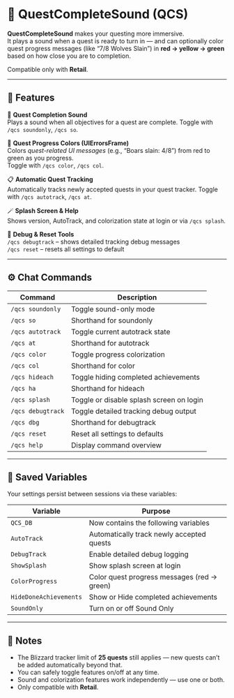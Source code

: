 # 🧭 QuestCompleteSound (QCS)

**QuestCompleteSound** makes your questing more immersive.  
It plays a sound when a quest is ready to turn in — and can optionally color quest progress messages (like “7/8 Wolves Slain”) in **red → yellow → green** based on how close you are to completion.

Compatible only with **Retail**.

---

## 🎵 Features

🔔 **Quest Completion Sound**  
Plays a sound when all objectives for a quest are complete.
Toggle with `/qcs soundonly`, `/qcs so`.

🧩 **Quest Progress Colors (UIErrorsFrame)**  
Colors *quest-related UI messages* (e.g., “Boars slain: 4/8”) from red to green as you progress.  
Toggle with `/qcs color`, `/qcs col`.

📋 **Automatic Quest Tracking**  
Automatically tracks newly accepted quests in your quest tracker.
Toggle with `/qcs autotrack`, `/qcs at`.  

🪄 **Splash Screen & Help**  
Shows version, AutoTrack, and colorization state at login or via `/qcs splash`.

🧪 **Debug & Reset Tools**  
`/qcs debugtrack` – shows detailed tracking debug messages  
`/qcs reset` – resets all settings to default

---

## ⚙️ Chat Commands

| Command | Description |
|----------|--------------|
| `/qcs soundonly` | Toggle sound-only mode |
| `/qcs so` | Shorthand for soundonly |
| `/qcs autotrack` | Toggle current autotrack state |
| `/qcs at` | Shorthand for autotrack |
| `/qcs color` | Toggle progress colorization |
| `/qcs col` | Shorthand for color |
| `/qcs hideach` | Toggle hiding completed achievements |
| `/qcs ha` | Shorthand for hideach |
| `/qcs splash` | Toggle or disable splash screen on login |
| `/qcs debugtrack` | Toggle detailed tracking debug output |
| `/qcs dbg` | Shorthand for debugtrack |
| `/qcs reset` | Reset all settings to defaults |
| `/qcs help` | Display command overview |

---

## 💾 Saved Variables

Your settings persist between sessions via these variables:

| Variable | Purpose |
|-----------|----------|
| `QCS_DB` | Now contains the following variables |
| `AutoTrack` | Automatically track newly accepted quests |
| `DebugTrack` | Enable detailed debug logging |
| `ShowSplash` | Show splash screen at login |
| `ColorProgress` | Color quest progress messages (red → green) |
| `HideDoneAchievements` | Show or Hide completed achievements |
| `SoundOnly` | Turn on or off Sound Only |

---

## 🧠 Notes

- The Blizzard tracker limit of **25 quests** still applies — new quests can’t be added automatically beyond that.  
- You can safely toggle features on/off at any time.  
- Sound and colorization features work independently — use one or both.  
- Only compatible with **Retail**.
